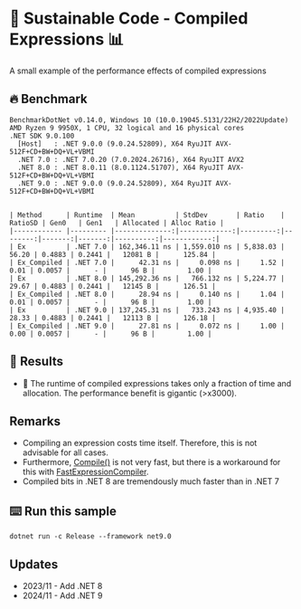 # 🌳 Sustainable Code - Compiled Expressions 📊

A small example of the performance effects of compiled expressions

## 🔥 Benchmark

```shell
BenchmarkDotNet v0.14.0, Windows 10 (10.0.19045.5131/22H2/2022Update)
AMD Ryzen 9 9950X, 1 CPU, 32 logical and 16 physical cores
.NET SDK 9.0.100
  [Host]   : .NET 9.0.0 (9.0.24.52809), X64 RyuJIT AVX-512F+CD+BW+DQ+VL+VBMI
  .NET 7.0 : .NET 7.0.20 (7.0.2024.26716), X64 RyuJIT AVX2
  .NET 8.0 : .NET 8.0.11 (8.0.1124.51707), X64 RyuJIT AVX-512F+CD+BW+DQ+VL+VBMI
  .NET 9.0 : .NET 9.0.0 (9.0.24.52809), X64 RyuJIT AVX-512F+CD+BW+DQ+VL+VBMI


| Method      | Runtime  | Mean          | StdDev       | Ratio    | RatioSD | Gen0   | Gen1   | Allocated | Alloc Ratio |
|------------ |--------- |--------------:|-------------:|---------:|--------:|-------:|-------:|----------:|------------:|
| Ex          | .NET 7.0 | 162,346.11 ns | 1,559.010 ns | 5,838.03 |   56.20 | 0.4883 | 0.2441 |   12081 B |      125.84 |
| Ex_Compiled | .NET 7.0 |      42.31 ns |     0.098 ns |     1.52 |    0.01 | 0.0057 |      - |      96 B |        1.00 |
| Ex          | .NET 8.0 | 145,292.36 ns |   766.132 ns | 5,224.77 |   29.67 | 0.4883 | 0.2441 |   12145 B |      126.51 |
| Ex_Compiled | .NET 8.0 |      28.94 ns |     0.140 ns |     1.04 |    0.01 | 0.0057 |      - |      96 B |        1.00 |
| Ex          | .NET 9.0 | 137,245.31 ns |   733.243 ns | 4,935.40 |   28.33 | 0.4883 | 0.2441 |   12113 B |      126.18 |
| Ex_Compiled | .NET 9.0 |      27.81 ns |     0.072 ns |     1.00 |    0.00 | 0.0057 |      - |      96 B |        1.00 |

```

## 🏁 Results

- 🚀 The runtime of compiled expressions takes only a fraction of time and allocation. The performance benefit is gigantic (>x3000).

## Remarks

- Compiling an expression costs time itself. Therefore, this is not advisable for all cases.
- Furthermore, [Compile()](https://learn.microsoft.com/dotnet/api/system.linq.expressions.expression-1.compile?view=net-6.0&WT.mc_id=DT-MVP-5001507) is not very fast, but there is a workaround for this with [FastExpressionCompiler](https://github.com/dadhi/FastExpressionCompiler).
- Compiled bits in .NET 8 are tremendously much faster than in .NET 7

## ⌨️ Run this sample

```shell
dotnet run -c Release --framework net9.0
```

## Updates

- 2023/11 - Add .NET 8
- 2024/11 - Add .NET 9
